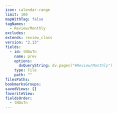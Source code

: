 ```yaml
---
icon: calendar-range
limit: 100
mapWithTag: false
tagNames:
  - Review/Monthly
excludes: 
extends: review_class
version: "2.13"
fields:
  - id: tNOuTn
    name: prev
    options:
      dvQueryString: dv.pages("#Review/Monthly")
    type: File
    path: ""
filesPaths: 
bookmarksGroups: 
savedViews: []
favoriteView: 
fieldsOrder:
  - tNOuTn
---
```

